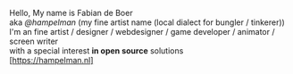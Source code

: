 Hello, My name is Fabian de Boer  
aka _@hampelman_ (my fine artist name (local dialect for bungler / tinkerer))  
I'm an fine artist / designer / webdesigner / game developer / animator / screen writer  
with a special interest __in open source__ solutions  
[https://hampelman.nl]


<!---
hampelman/hampelman is a ✨ special ✨ repository because its `README.md` (this file) appears on your GitHub profile.
You can click the Preview link to take a look at your changes.
--->
